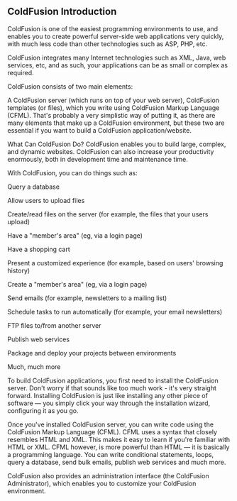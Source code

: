 ## ColdFusion Introduction

ColdFusion is one of the easiest programming environments to use, and enables you to create powerful server-side web applications very quickly, with much less code than other technologies such as ASP, PHP, etc.

ColdFusion integrates many Internet technologies such as XML, Java, web services, etc, and as such, your applications can be as small or complex as required.

ColdFusion consists of two main elements:

A ColdFusion server (which runs on top of your web server),
ColdFusion templates (or files), which you write using ColdFusion Markup Language (CFML).
That's probably a very simplistic way of putting it, as there are many elements that make up a ColdFusion environment, but these two are essential if you want to build a ColdFusion application/website.

What Can ColdFusion Do?
ColdFusion enables you to build large, complex, and dynamic websites. ColdFusion can also increase your productivity enormously, both in development time and maintenance time.

With ColdFusion, you can do things such as:

Query a database

Allow users to upload files

Create/read files on the server (for example, the files that your users upload)

Have a "member's area" (eg, via a login page)

Have a shopping cart

Present a customized experience (for example, based on users' browsing history)

Create a "member's area" (eg, via a login page)

Send emails (for example, newsletters to a mailing list)

Schedule tasks to run automatically (for example, your email newsletters)

FTP files to/from another server

Publish web services

Package and deploy your projects between environments

Much, much more


To build ColdFusion applications, you first need to install the ColdFusion server. Don't worry if that sounds like too much work - it's very straight forward. Installing ColdFusion is just like installing any other piece of software — you simply click your way through the installation wizard, configuring it as you go.

Once you've installed ColdFusion server, you can write code using the ColdFusion Markup Language (CFML). CFML uses a syntax that closely resembles HTML and XML. This makes it easy to learn if you're familiar with HTML or XML. CFML however, is more powerful than HTML — it is basically a programming language. You can write conditional statements, loops, query a database, send bulk emails, publish web services and much more.

ColdFusion also provides an administration interface (the ColdFusion Administrator), which enables you to customize your ColdFusion environment.
